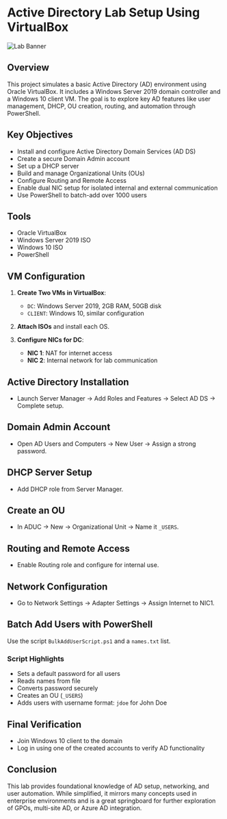 
# Active Directory Lab Setup Using VirtualBox

![Lab Banner](https://github.com/AmiliaSalva/ActiveDirectoryLab/assets/132176058/dcbbd122-9cf7-42af-9513-841eb780f96f)

## Overview

This project simulates a basic Active Directory (AD) environment using Oracle VirtualBox. It includes a Windows Server 2019 domain controller and a Windows 10 client VM. The goal is to explore key AD features like user management, DHCP, OU creation, routing, and automation through PowerShell.

## Key Objectives

- Install and configure Active Directory Domain Services (AD DS)
- Create a secure Domain Admin account
- Set up a DHCP server
- Build and manage Organizational Units (OUs)
- Configure Routing and Remote Access
- Enable dual NIC setup for isolated internal and external communication
- Use PowerShell to batch-add over 1000 users

## Tools

- Oracle VirtualBox
- Windows Server 2019 ISO
- Windows 10 ISO
- PowerShell

## VM Configuration

1. **Create Two VMs in VirtualBox**:
   - `DC`: Windows Server 2019, 2GB RAM, 50GB disk
   - `CLIENT`: Windows 10, similar configuration

2. **Attach ISOs** and install each OS.

3. **Configure NICs for DC**:
   - **NIC 1**: NAT for internet access
   - **NIC 2**: Internal network for lab communication

## Active Directory Installation

- Launch Server Manager → Add Roles and Features → Select AD DS → Complete setup.

## Domain Admin Account

- Open AD Users and Computers → New User → Assign a strong password.

## DHCP Server Setup

- Add DHCP role from Server Manager.

## Create an OU

- In ADUC → New → Organizational Unit → Name it `_USERS`.

## Routing and Remote Access

- Enable Routing role and configure for internal use.

## Network Configuration

- Go to Network Settings → Adapter Settings → Assign Internet to NIC1.

## Batch Add Users with PowerShell

Use the script `BulkAddUserScript.ps1` and a `names.txt` list.

### Script Highlights

- Sets a default password for all users
- Reads names from file
- Converts password securely
- Creates an OU (`_USERS`)
- Adds users with username format: `jdoe` for John Doe

## Final Verification

- Join Windows 10 client to the domain
- Log in using one of the created accounts to verify AD functionality

## Conclusion

This lab provides foundational knowledge of AD setup, networking, and user automation. While simplified, it mirrors many concepts used in enterprise environments and is a great springboard for further exploration of GPOs, multi-site AD, or Azure AD integration.
